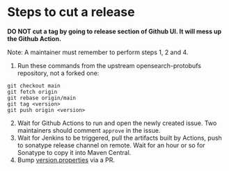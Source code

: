 # Steps to cut a release

**DO NOT cut a tag by going to release section of Github UI. It will mess up the Github Action.**

Note: A maintainer must remember to perform steps 1, 2 and 4.
1. Run these commands from the upstream opensearch-protobufs repository, not a forked one: 
```
git checkout main
git fetch origin
git rebase origin/main
git tag <version>
git push origin <version> 
```
2. Wait for Github Actions to run and open the newly created issue. Two maintainers should comment `approve` in the issue.
3. Wait for Jenkins to be triggered, pull the artifacts built by Actions, push to sonatype release channel on remote. Wait for an hour or so for Sonatype to copy it into Maven Central.
4. Bump [version.properties](./version.properties) via a PR.
